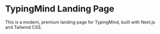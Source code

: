 # TypingMind Landing Page

This is a modern, premium landing page for TypingMind, built with Next.js and Tailwind CSS.